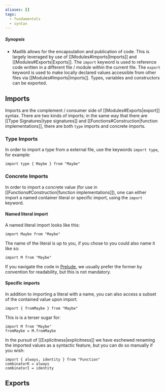 ```yaml
---
aliases: []
tags:
  - fundamentals
  - syntax
---
```

##### Synopsis
- Madlib allows for the encapsulation and publication of code. This is largely leveraged by use of [[Modules#Imports|Imports]] and [[Modules#Exports|Exports]]. The `import` keyword is used to reference code written in a different file / module within the current file.  The `export` keyword is used to make locally declared values accessible from other files via [[Modules#Imports|Imports]]. Types, variables and constructors can be exported.

## Imports

Imports are the complement / consumer side of [[Modules#Exports|export]] syntax. There are two kinds of imports; in the same way that there are [[Type Signatures|type signatures]] and [[Functions#Construction|function implementations]], there are both `type` imports and concrete imports.
### Type Imports

In order to import a type from a external file, use the keywords `import type`, for example:

```
import type { Maybe } from "Maybe"
```

### Concrete Imports

In order to import a concrete value (for use in [[Functions#Construction|function implementations]]), one can either import a named container literal or specific import, using the `import` keyword.

#### Named literal import

A named literal import looks like this:

```
import Maybe from "Maybe"
```

The name of the literal is up to you, if you chose to you could also name it like so:

```
import M from "Maybe"
```

If you navigate the code in [Prelude](https://github.com/madlib-lang/madlib/tree/master/prelude/__internal__), we usually prefer the former by convention for readability, but this is not mandatory.

#### Specific imports

In addition to importing a literal with a name, you can also access a subset of the contained value upon import.

```
import { fromMaybe } from "Maybe"
```

This is is a terser sugar for:

```
import M from "Maybe"
fromMaybe = M.fromMaybe
```

In the pursuit of [[Explicitness|explicitness]] we have eschewed renaming the imported values as a syntactic feature, but you can do so manually if you wish:

```
import { always, identity } from "Function"
combinatorK = always
combinatorI = identity
```

## Exports
